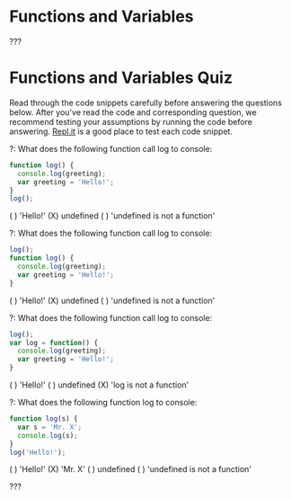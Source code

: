 # Functions and Variables

???

# Functions and Variables Quiz

Read through the code snippets carefully before answering the questions below.
After you've read the code and corresponding question, we recommend testing your
assumptions by running the code before answering. [Repl.it](https://repl.it/) is
a good place to test each code snippet.

?: What does the following function call log to console:

```javascript
function log() {
  console.log(greeting);
  var greeting = 'Hello!';
}
log();
```

( ) 'Hello!'
(X) undefined
( ) 'undefined is not a function'

?: What does the following function call log to console:

```javascript
log();
function log() {
  console.log(greeting);
  var greeting = 'Hello!';
}
```

( ) 'Hello!'
(X) undefined
( ) 'undefined is not a function'

?: What does the following function call log to console:

```javascript
log();
var log = function() {
  console.log(greeting);
  var greeting = 'Hello!';
}
```

( ) 'Hello!'
( ) undefined
(X) 'log is not a function'

?: What does the following function log to console:

```javascript
function log(s) {
  var s = 'Mr. X';
  console.log(s);
}
log('Hello!');
```

( ) 'Hello!'
(X) 'Mr. X'
( ) undefined
( ) 'undefined is not a function'

???
